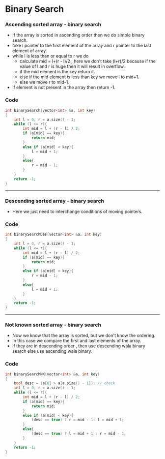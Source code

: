 # Binary Search

### Ascending sorted array - binary search

- If the array is sorted in ascending order then we do simple binary search.
- take l pointer to the first element of the array and r pointer to the last element of array.
- while l is less than or equal to r we do
  - calculate mid = l+(r - l)/2 , here we don't take (l+r)/2 because if the value of l and r is huge then it will result in overflow.
  - if the mid element is the key return it.
  - else if the mid element is less than key we move l to mid+1.
  - else we move r to mid-1.
- if element is not present in the array then return -1.

### Code

```cpp
int binarySearch(vector<int> &a, int key)
{
    int l = 0, r = a.size() - 1;
    while (l <= r){
        int mid = l + (r - l) / 2;
        if (a[mid] == key){
            return mid;
        }
        else if (a[mid] < key){
            l = mid + 1;
        }
        else{
            r = mid - 1;
        }
    }
    return -1;
}
```

---

### Descending sorted array - binary search

- Here we just need to interchange conditions of moving pointers.

### Code

```cpp
int binarySearchDes(vector<int> &a, int key)
{
    int l = 0, r = a.size() - 1;
    while (l <= r){
        int mid = l + (r - l) / 2;
        if (a[mid] == key){
            return mid;
        }
        else if (a[mid] < key){
            r = mid - 1;
        }
        else{
            l = mid + 1;
        }
    }
    return -1;
}
```

---

### Not known sorted array - binary search

- Now we know that the array is sorted, but we don't know the ordering.
- In this case we compare the first and last elements of the array.
- if they are in descending order , then use descending wala binary search else use ascending wala binary.

### Code

```cpp
int binarySearchNK(vector<int> &a, int key)
{
    bool desc = (a[0] > a[a.size() - 1]); // check
    int l = 0, r = a.size() - 1;
    while (l <= r){
        int mid = l + (r - l) / 2;
        if (a[mid] == key){
            return mid;
        }
        else if (a[mid] < key){
            (desc == true) ? r = mid - 1: l = mid + 1;
        }
        else{
            (desc == true) ? l = mid + 1 : r = mid - 1;
        }
    }
    return -1;
}
```
